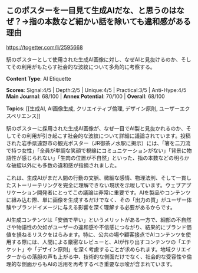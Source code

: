 ## このポスターを一目見て生成AIだな、と思うのはなぜ？→指の本数など細かい話を除いても違和感がある理由

https://togetter.com/li/2595668

駅のポスターとして使用された生成AI画像に対し、なぜAIと見抜けるのか、そしてその利用がもたらす社会的な波紋について多角的に考察する。

**Content Type**: AI Etiquette

**Scores**: Signal:4/5 | Depth:2/5 | Unique:4/5 | Practical:3/5 | Anti-Hype:4/5
**Main Journal**: 68/100 | **Annex Potential**: 70/100 | **Overall**: 68/100

**Topics**: [[生成AI, AI画像生成, クリエイティブ倫理, デザイン原則, ユーザーエクスペリエンス]]

駅のポスターに採用された生成AI画像が、なぜ一目でAI製と見抜かれるのか、そしてその利用が引き起こす社会的な波紋について詳細に議論されています。投稿された岩手県遠野市の観光ポスター（JR御茶ノ水駅に掲示）には、「箸を二刀流で持つ女性」「全員が単調な笑顔で視線にコミュニケーションがない」「背景に物語性が感じられない」「生肉の位置が不自然」といった、指の本数などの明らかな破綻以外にも多数の違和感が指摘されました。

これは、生成AIがまだ人間の行動の文脈、微細な感情、物理法則、そして一貫したストーリーテリングを完全に理解できない現状を示唆しています。ウェブアプリケーション開発者にとってこの議論は非常に重要です。AIを製品やコンテンツに組み込む際、単に画像を生成するだけでなく、その「出力の質」がユーザー体験やブランドイメージに与える影響を深く理解する必要があるからです。

AI生成コンテンツは「安価で早い」というメリットがある一方で、細部の不自然さや物語性の欠如がユーザーの違和感や不信感につながり、結果的にブランド価値を損ねるリスクをはらみます。特に、公共の場や顧客接点でAIコンテンツを使用する際には、人間による厳密なレビューと、AIが作り出すコンテンツの「エチケット」や「デザイン原則」を深く考慮することが求められます。地域クリエイターからの落胆の声も上がる中、技術的な側面だけでなく、社会的な受容性や倫理的な側面からもAIの活用を再考するべき重要な示唆が含まれています。